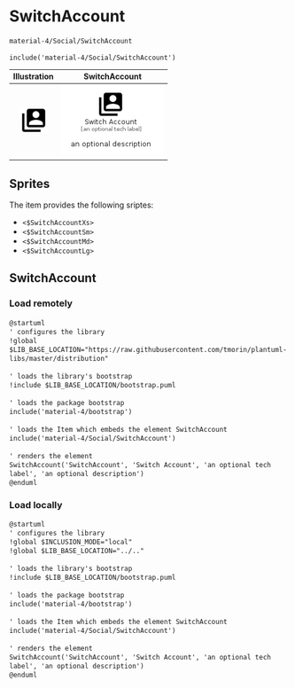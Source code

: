 # SwitchAccount


```text
material-4/Social/SwitchAccount
```

```text
include('material-4/Social/SwitchAccount')
```



| Illustration | SwitchAccount |
| :---: | :---: |
| ![illustration for Illustration](../../material-4/Social/SwitchAccount.png) | ![illustration for SwitchAccount](../../material-4/Social/SwitchAccount.Local.png) |



## Sprites
The item provides the following sriptes:

- `<$SwitchAccountXs>`
- `<$SwitchAccountSm>`
- `<$SwitchAccountMd>`
- `<$SwitchAccountLg>`





## SwitchAccount

### Load remotely
```plantuml
@startuml
' configures the library
!global $LIB_BASE_LOCATION="https://raw.githubusercontent.com/tmorin/plantuml-libs/master/distribution"

' loads the library's bootstrap
!include $LIB_BASE_LOCATION/bootstrap.puml

' loads the package bootstrap
include('material-4/bootstrap')

' loads the Item which embeds the element SwitchAccount
include('material-4/Social/SwitchAccount')

' renders the element
SwitchAccount('SwitchAccount', 'Switch Account', 'an optional tech label', 'an optional description')
@enduml
```

### Load locally
```plantuml
@startuml
' configures the library
!global $INCLUSION_MODE="local"
!global $LIB_BASE_LOCATION="../.."

' loads the library's bootstrap
!include $LIB_BASE_LOCATION/bootstrap.puml

' loads the package bootstrap
include('material-4/bootstrap')

' loads the Item which embeds the element SwitchAccount
include('material-4/Social/SwitchAccount')

' renders the element
SwitchAccount('SwitchAccount', 'Switch Account', 'an optional tech label', 'an optional description')
@enduml
```

